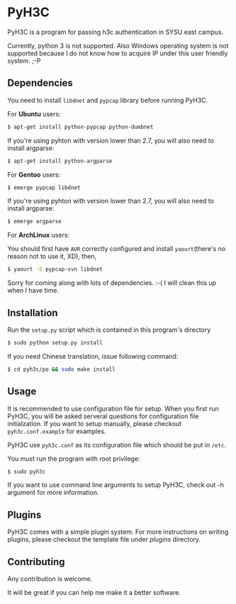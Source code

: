 PyH3C
=====

PyH3C is a program for passing h3c authentication in SYSU east campus.

Currently, python 3 is not supported. Also Windows operating system is not
supported because I do not know how to acquire IP under this user friendly
system. ;-P

Dependencies
------------

You need to install `libdnet` and `pypcap` library before running PyH3C.


For **Ubuntu** users:

```bash
$ apt-get install python-pypcap python-dumbnet
```

If you're using pyhton with version lower than 2.7, you will also need to
install argparse:

```bash
$ apt-get install python-argparse
```


For **Gentoo** users:

```bash
$ emerge pypcap libdnet 
```

If you're using pyhton with version lower than 2.7, you will also need to
install argparse:

```bash
$ emerge argparse
```


For **ArchLinux** users: 

You should first have `AUR` correctly configured and install `yaourt`(there's no reason not to use it, XD), then,

```bash
$ yaourt -S pypcap-svn libdnet
```

Sorry for coming along with lots of dependencies. :-( I will clean this up when I have time.


Installation
------------

Run the `setup.py` script which is contained in this program's directory

```bash
$ sudo python setup.py install
```

If you need Chinese translation, issue following command:

```bash
$ cd pyh3c/po && sudo make install
```


Usage
-----

It is recommended to use configuration file for setup. When you first run
PyH3C, you will be asked serveral questions for configuration file
initialzation. If you want to setup manually, please checkout
`pyh3c.conf.example` for examples.

PyH3C use `pyh3c.conf` as its configuration file which should be put in
`/etc`.

You must run the program with root privilege:

```bash
$ sudo pyh3c
```

If you want to use command line arguments to setup PyH3C, check out -h
argument for more information.


Plugins
-------

PyH3C comes with a simple plugin system. For more instructions on writing
plugins, please checkout the template file under *plugins* directory.


Contributing
------------

Any contribution is welcome.

It will be great if you can help me make it a better software.


